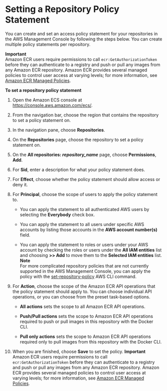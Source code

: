 # Setting a Repository Policy Statement<a name="set-repository-policy"></a>

You can create and set an access policy statement for your repositories in the AWS Management Console by following the steps below\. You can create multiple policy statements per repository\. 

**Important**  
Amazon ECR users require permissions to call `ecr:GetAuthorizationToken` before they can authenticate to a registry and push or pull any images from any Amazon ECR repository\. Amazon ECR provides several managed policies to control user access at varying levels; for more information, see [Amazon ECR Managed Policies](ecr_managed_policies.md)\.

**To set a repository policy statement**

1. Open the Amazon ECS console at [https://console\.aws\.amazon\.com/ecs/](https://console.aws.amazon.com/ecs/)\.

1. From the navigation bar, choose the region that contains the repository to set a policy statement on\.

1. In the navigation pane, choose **Repositories**\.

1. On the **Repositories** page, choose the repository to set a policy statement on\.

1. On the **All repositories: *repository\_name*** page, choose **Permissions**, **Add**\.

1. For **Sid**, enter a description for what your policy statement does\.

1. For **Effect**, choose whether the policy statement should allow access or deny it\.

1. For **Principal**, choose the scope of users to apply the policy statement to\.

   + You can apply the statement to all authenticated AWS users by selecting the **Everybody** check box\.

   + You can apply the statement to all users under specific AWS accounts by listing those accounts in the **AWS account number\(s\)** field\.

   + You can apply the statement to roles or users under your AWS account by checking the roles or users under the **All IAM entities** list and choosing **>> Add** to move them to the **Selected IAM entities** list\.
**Note**  
For more complicated repository policies that are not currently supported in the AWS Management Console, you can apply the policy with the [set\-repository\-policy](http://docs.aws.amazon.com/cli/latest/reference/ecr/set-repository-policy.html) AWS CLI command\.

1. For **Action**, choose the scope of the Amazon ECR API operations that the policy statement should apply to\. You can choose individual API operations, or you can choose from the preset task\-based options\.

   + **All actions** sets the scope to all Amazon ECR API operations\.

   + **Push/Pull actions** sets the scope to Amazon ECR API operations required to push or pull images in this repository with the Docker CLI\.

   + **Pull only actions** sets the scope to Amazon ECR API operations required only to pull images from this repository with the Docker CLI\.

1. When you are finished, choose **Save** to set the policy\.
**Important**  
Amazon ECR users require permissions to call `ecr:GetAuthorizationToken` before they can authenticate to a registry and push or pull any images from any Amazon ECR repository\. Amazon ECR provides several managed policies to control user access at varying levels; for more information, see [Amazon ECR Managed Policies](ecr_managed_policies.md)\.